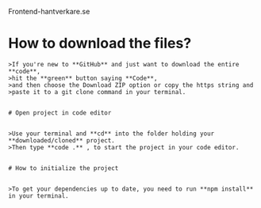 
 Frontend-hantverkare.se

     
    
   # How to download the files?
   
       
    >If you're new to **GitHub** and just want to download the entire **code**,
    >hit the **green** button saying **Code**, 
    >and then choose the Download ZIP option or copy the https string and 
    >paste it to a git clone command in your terminal.
       
    
    # Open project in code editor


    >Use your terminal and **cd** into the folder holding your **downloaded/cloned** project.
    >Then type **code .** , to start the project in your code editor.
 
    
    # How to initialize the project


    >To get your dependencies up to date, you need to run **npm install** in your terminal.


    
